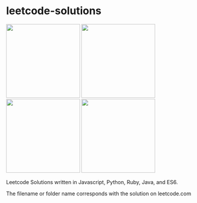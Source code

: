 # leetcode-solutions

<span><img src="https://upload.wikimedia.org/wikipedia/commons/thumb/9/99/Unofficial_JavaScript_logo_2.svg/2000px-Unofficial_JavaScript_logo_2.svg.png" height='200px' width= '200px' padding="20px">
<img src="https://www.python.org/static/opengraph-icon-200x200.png" height='200px' width= '200px' padding="20px">
<img src="https://www.seeklogo.net/wp-content/uploads/2011/06/java-logo-vector.png" height='200px' width= '200px' padding="20px">
<img src="https://upload.wikimedia.org/wikipedia/commons/thumb/7/73/Ruby_logo.svg/1000px-Ruby_logo.svg.png" height='200px' width='200px' padding="20px">
</span>

Leetcode Solutions written in Javascript, Python, Ruby, Java, and ES6.

The filename or folder name corresponds with the solution on leetcode.com 